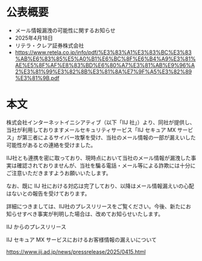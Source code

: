 # 公表概要
- メール情報漏洩の可能性に関するお知らせ
- 2025年4月18日
- リテラ・クレア証券株式会社
- https://www.retela.co.jp/info/pdf/%E3%83%A1%E3%83%BC%E3%83%AB%E6%83%85%E5%A0%B1%E6%BC%8F%E6%B4%A9%E3%81%AE%E5%8F%AF%E8%83%BD%E6%80%A7%E3%81%AB%E9%96%A2%E3%81%99%E3%82%8B%E3%81%8A%E7%9F%A5%E3%82%89%E3%81%9B.pdf

# 本文
株式会社インターネットイニシアティブ（以下「IIJ 社」）より、同社が提供し、当社が利用しておりますメールセキュリティサービス「IIJ セキュア MX サービス」が第三者によるサイバー攻撃を受け、当社のメール情報の一部が漏えいした可能性があるとの連絡を受けました。

IIJ社とも連携を密に取っており、現時点において当社のメール情報が漏洩した事実は確認されておりませんが、当社を騙る電話・メール等による詐欺には十分にご注意いただきますようお願いいたします。

なお、既に IIJ 社における対応は完了しており、以降はメール情報漏えいの心配はないとの報告を受けております。

詳細につきましては、IIJ社のプレスリリースをご覧ください。今後、新たにお知らせすべき事実が判明した場合は、改めてお知らせいたします。


IIJ からのプレスリリース

IIJ セキュア MX サービスにおけるお客様情報の漏えいについて

https://www.iij.ad.jp/news/pressrelease/2025/0415.html
